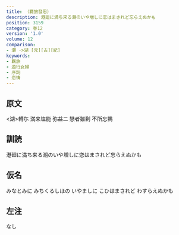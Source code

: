 ```yaml
---
title: （羇旅發思）
description: 港廻に満ち来る潮のいや増しに恋はまされど忘らえぬかも
position: 3159
category: 巻12
version: '1.0'
volume: 12
comparison:
- 潮 ->湖 [元][古][紀]
keywords:
- 羈旅
- 遊行女婦
- 序詞
- 恋情
---
```


## 原文

<湖>轉尓 満来塩能 弥益二 戀者雖剰 不所忘鴨

## 訓読

港廻に満ち来る潮のいや増しに恋はまされど忘らえぬかも

## 仮名

みなとみに みちくるしほの いやましに こひはまされど わすらえぬかも

## 左注

なし
